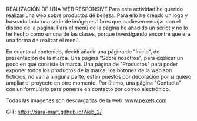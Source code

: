 REALIZACIÓN DE UNA WEB RESPONSIVE
Para esta actividad he querido realizar una web sobre productos de belleza.
Para ello he creado un logo y buscado toda una serie de imágenes libres que pudiesen encajar con el diseño de la página.
Para el menú de la página he añadido un script y no lo he hecho como en una de las clases, porque investigando encontré que era una forma de realizar el menú.

En cuanto al contenido, decidí añadir una página de "Inicio", de presentación de la marca. Una página "Sobre nosotros", para explicar un poco en qué consiste la marca. Una página de "Productos" 
para poder exponer todos los productos de la marca, los botones de la web son ficticios, no van a ninguna parte, están puestos por decoración por si quiero ampliar el proyecto en otro momento. Por último,
una página "Contacta" con un formulario para ponerse en contacto por correo electrónico.

Todas las imagenes son descargadas de la web: www.pexels.com


GIT: https://sara-mart.github.io/Web_2/